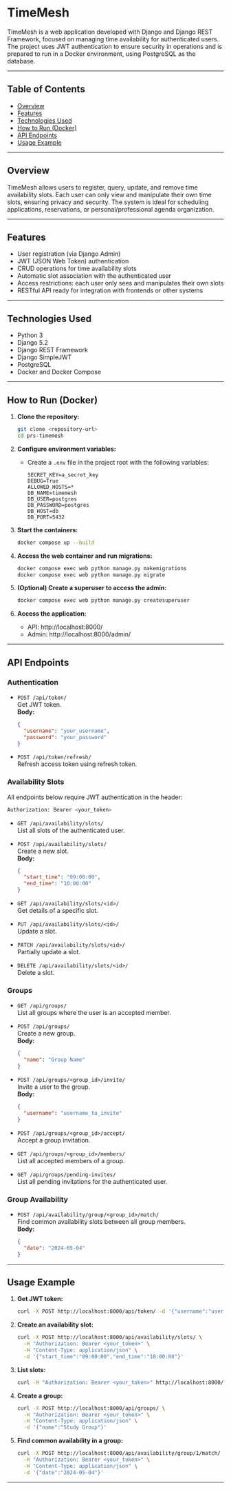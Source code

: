 # TimeMesh

TimeMesh is a web application developed with Django and Django REST Framework, focused on managing time availability for authenticated users. The project uses JWT authentication to ensure security in operations and is prepared to run in a Docker environment, using PostgreSQL as the database.

---

## Table of Contents

- [Overview](#overview)
- [Features](#features)
- [Technologies Used](#technologies-used)
- [How to Run (Docker)](#how-to-run-docker)
- [API Endpoints](#api-endpoints)
- [Usage Example](#usage-example)

---

## Overview

TimeMesh allows users to register, query, update, and remove time availability slots. Each user can only view and manipulate their own time slots, ensuring privacy and security. The system is ideal for scheduling applications, reservations, or personal/professional agenda organization.

---

## Features

- User registration (via Django Admin)
- JWT (JSON Web Token) authentication
- CRUD operations for time availability slots
- Automatic slot association with the authenticated user
- Access restrictions: each user only sees and manipulates their own slots
- RESTful API ready for integration with frontends or other systems

---

## Technologies Used

- Python 3
- Django 5.2
- Django REST Framework
- Django SimpleJWT
- PostgreSQL
- Docker and Docker Compose

---

## How to Run (Docker)

1. **Clone the repository:**
   ```bash
   git clone <repository-url>
   cd prs-timemesh
   ```

2. **Configure environment variables:**
   - Create a `.env` file in the project root with the following variables:
     ```
     SECRET_KEY=a_secret_key
     DEBUG=True
     ALLOWED_HOSTS=*
     DB_NAME=timemesh
     DB_USER=postgres
     DB_PASSWORD=postgres
     DB_HOST=db
     DB_PORT=5432
     ```

3. **Start the containers:**
   ```bash
   docker compose up --build
   ```

4. **Access the web container and run migrations:**
   ```bash
   docker compose exec web python manage.py makemigrations
   docker compose exec web python manage.py migrate
   ```

5. **(Optional) Create a superuser to access the admin:**
   ```bash
   docker compose exec web python manage.py createsuperuser
   ```

6. **Access the application:**
   - API: http://localhost:8000/
   - Admin: http://localhost:8000/admin/

---

## API Endpoints

### Authentication

- `POST /api/token/`  
  Get JWT token.  
  **Body:**  
  ```json
  {
    "username": "your_username",
    "password": "your_password"
  }
  ```

- `POST /api/token/refresh/`  
  Refresh access token using refresh token.

### Availability Slots

All endpoints below require JWT authentication in the header:

   ```bash
   Authorization: Bearer <your_token>
   ```

- `GET /api/availability/slots/`  
  List all slots of the authenticated user.

- `POST /api/availability/slots/`  
  Create a new slot.  
  **Body:**  
  ```json
  {
    "start_time": "09:00:00",
    "end_time": "10:00:00"
  }
  ```

- `GET /api/availability/slots/<id>/`  
  Get details of a specific slot.

- `PUT /api/availability/slots/<id>/`  
  Update a slot.

- `PATCH /api/availability/slots/<id>/`  
  Partially update a slot.

- `DELETE /api/availability/slots/<id>/`  
  Delete a slot.

### Groups

- `GET /api/groups/`  
  List all groups where the user is an accepted member.

- `POST /api/groups/`  
  Create a new group.  
  **Body:**  
  ```json
  {
    "name": "Group Name"
  }
  ```

- `POST /api/groups/<group_id>/invite/`  
  Invite a user to the group.  
  **Body:**  
  ```json
  {
    "username": "username_to_invite"
  }
  ```

- `POST /api/groups/<group_id>/accept/`  
  Accept a group invitation.

- `GET /api/groups/<group_id>/members/`  
  List all accepted members of a group.

- `GET /api/groups/pending-invites/`  
  List all pending invitations for the authenticated user.

### Group Availability

- `POST /api/availability/group/<group_id>/match/`  
  Find common availability slots between all group members.  
  **Body:**  
  ```json
  {
    "date": "2024-05-04"
  }
  ```

---

## Usage Example

1. **Get JWT token:**
   ```bash
   curl -X POST http://localhost:8000/api/token/ -d '{"username":"user","password":"password"}' -H "Content-Type: application/json"
   ```

2. **Create an availability slot:**
   ```bash
   curl -X POST http://localhost:8000/api/availability/slots/ \
     -H "Authorization: Bearer <your_token>" \
     -H "Content-Type: application/json" \
     -d '{"start_time":"09:00:00","end_time":"10:00:00"}'
   ```

3. **List slots:**
   ```bash
   curl -H "Authorization: Bearer <your_token>" http://localhost:8000/api/availability/slots/
   ```

4. **Create a group:**
   ```bash
   curl -X POST http://localhost:8000/api/groups/ \
     -H "Authorization: Bearer <your_token>" \
     -H "Content-Type: application/json" \
     -d '{"name":"Study Group"}'
   ```

5. **Find common availability in a group:**
   ```bash
   curl -X POST http://localhost:8000/api/availability/group/1/match/ \
     -H "Authorization: Bearer <your_token>" \
     -H "Content-Type: application/json" \
     -d '{"date":"2024-05-04"}'
   ```

---

